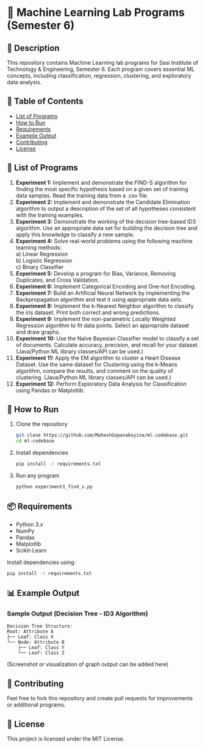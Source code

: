 # 📌 Machine Learning Lab Programs (Semester 6)

## 📖 Description
This repository contains Machine Learning lab programs for Sasi Institute of Technology & Engineering, Semester 6. 
Each program covers essential ML concepts, including classification, regression, clustering, and exploratory data analysis.

## 📜 Table of Contents
- [List of Programs](#list-of-programs)
- [How to Run](#how-to-run)
- [Requirements](#requirements)
- [Example Output](#example-output)
- [Contributing](#contributing)
- [License](#license)

## 📂 List of Programs
1. **Experiment 1:** Implement and demonstrate the FIND-S algorithm for finding the most specific hypothesis based on a given set of training data samples. Read the training data from a .csv file.
2. **Experiment 2:** Implement and demonstrate the Candidate Elimination algorithm to output a description of the set of all hypotheses consistent with the training examples.
3. **Experiment 3:** Demonstrate the working of the decision tree-based ID3 algorithm. Use an appropriate data set for building the decision tree and apply this knowledge to classify a new sample.
4. **Experiment 4:** Solve real-world problems using the following machine learning methods:  
   a) Linear Regression  
   b) Logistic Regression  
   c) Binary Classifier  
5. **Experiment 5:** Develop a program for Bias, Variance, Removing Duplicates, and Cross Validation.
6. **Experiment 6:** Implement Categorical Encoding and One-hot Encoding.
7. **Experiment 7:** Build an Artificial Neural Network by implementing the Backpropagation algorithm and test it using appropriate data sets.
8. **Experiment 8:** Implement the k-Nearest Neighbor algorithm to classify the iris dataset. Print both correct and wrong predictions.
9. **Experiment 9:** Implement the non-parametric Locally Weighted Regression algorithm to fit data points. Select an appropriate dataset and draw graphs.
10. **Experiment 10:** Use the Naïve Bayesian Classifier model to classify a set of documents. Calculate accuracy, precision, and recall for your dataset. (Java/Python ML library classes/API can be used.)
11. **Experiment 11:** Apply the EM algorithm to cluster a Heart Disease Dataset. Use the same dataset for Clustering using the k-Means algorithm, compare the results, and comment on the quality of clustering. (Java/Python ML library classes/API can be used.)
12. **Experiment 12:** Perform Exploratory Data Analysis for Classification using Pandas or Matplotlib.

## 🚀 How to Run
1. Clone the repository
   ```sh
   git clone https://github.com/MaheshGopanaboyina/ml-codebase.git
   cd ml-codebase
   ```
2. Install dependencies
   ```sh
   pip install -r requirements.txt
   ```
3. Run any program
   ```sh
   python experiment1_find_s.py
   ```

## 📦 Requirements
- Python 3.x
- NumPy
- Pandas
- Matplotlib
- Scikit-Learn

Install dependencies using:
```sh
pip install -r requirements.txt
```

## 📊 Example Output
### Sample Output (Decision Tree - ID3 Algorithm)
```
Decision Tree Structure:
Root: Attribute A
├── Leaf: Class X
└── Node: Attribute B
    ├── Leaf: Class Y
    └── Leaf: Class Z
```
(Screenshot or visualization of graph output can be added here)

## 🤝 Contributing
Feel free to fork this repository and create pull requests for improvements or additional programs.

## 📜 License
This project is licensed under the MIT License.
